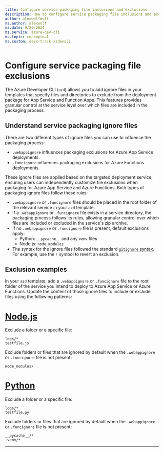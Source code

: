 ```yaml
---
title: Configure service packaging file inclusions and exclusions
description: How to configure service packaging file inclusions and exclusions for Azure Developer CLI templates
author: alexwolfmsft
ms.author: alexwolf
ms.date: 9/20/2024
ms.service: azure-dev-cli
ms.topic: conceptual
ms.custom: devx-track-azdevcli
---
```


# Configure service packaging file exclusions

The Azure Developer CLI (`azd`) allows you to add ignore files in your templates that specify files and directories to exclude from the deployment package for App Service and Function Apps. This features provides granular control at the service level over which files are included in the packaging process.

## Understand service packaging ignore files

There are two different types of ignore files you can use to influence the packaging process:

- `.webappignore` influences packaging exclusions for Azure App Service deployments.
- `.funcignore` influences  packaging exclusions for Azure Functions deployments.

These ignore files are applied based on the targeted deployment service, ensuring users can independently customize file exclusions when packaging for Azure App Service and Azure Functions. Both types of packaging ignore files follow these rules:

- `.webappignore` or `.funcignore` files should be placed in the root folder of the relevant service in your `azd` template.
- If a `.webappignore` or `.funcignore` file exists in a service directory, the packaging process follows its rules, allowing granular control over which files are included or excluded in the service's zip archive.
- If no `.webappignore` or `.funcignore` file is present, default exclusions apply:
  - Python: `__pycache__` and any `venv` files
  - Node.js: `node_modules`
- The syntax for the ignore files followed the standard [`gitignore` syntax](https://git-scm.com/docs/gitignore). For example, use the `!` symbol to revert an exclusion.

## Exclusion examples

In your `azd` template, add a `.webappignore` or `.funcignore` file to the root folder of the service you intend to deploy to Azure App Service or Azure Functions. Update the content of those ignore files to include or exclude files using the following patterns:

# [Node.js](#tab/nodejs)

Exclude a folder or a specific file:

```text
logs/*
testfile.js
```

Exclude folders or files that are ignored by default when the `.webappignore` or `.funcignore` file is not present:

```text
node_modules/
```

# [Python](#tab/python)

Exclude a folder or a specific file:

```text
logs/*
testfile.py
```

Exclude folders or files that are ignored by default when the `.webappignore` or `.funcignore` file is not present:

```text
__pycache__/*
.venv/*
```

---
